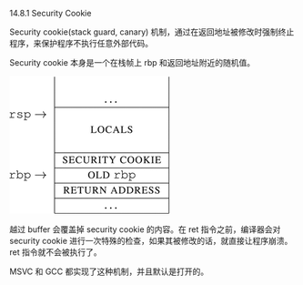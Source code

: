 14.8.1 Security Cookie

Security cookie\(stack guard, canary\) 机制，通过在返回地址被修改时强制终止程序，来保护程序不执行任意外部代码。

Security cookie 本身是一个在栈帧上 rbp 和返回地址附近的随机值。

![](/assets/14-f.gif)

越过 buffer 会覆盖掉 security cookie 的内容。在 ret 指令之前，编译器会对 security cookie 进行一次特殊的检查，如果其被修改的话，就直接让程序崩溃。ret 指令就不会被执行了。

MSVC 和 GCC 都实现了这种机制，并且默认是打开的。

